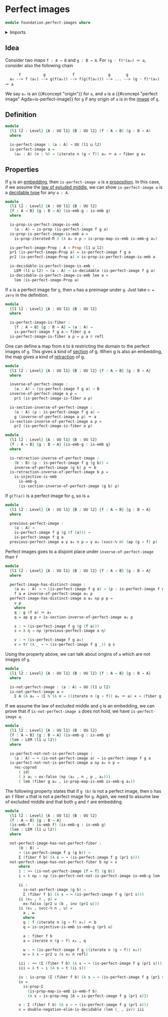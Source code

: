# Perfect images

```agda
module foundation.perfect-images where
```

<details><summary>Imports</summary>

```agda
open import elementary-number-theory.natural-numbers

open import foundation.action-on-identifications-functions
open import foundation.decidable-types
open import foundation.dependent-pair-types
open import foundation.double-negation
open import foundation.iterated-dependent-product-types
open import foundation.iterating-functions
open import foundation.law-of-excluded-middle
open import foundation.negated-equality
open import foundation.negation
open import foundation.universe-levels

open import foundation-core.cartesian-product-types
open import foundation-core.coproduct-types
open import foundation-core.embeddings
open import foundation-core.empty-types
open import foundation-core.fibers-of-maps
open import foundation-core.function-types
open import foundation-core.identity-types
open import foundation-core.injective-maps
open import foundation-core.propositional-maps
open import foundation-core.propositions
open import foundation-core.transport-along-identifications
```

</details>

## Idea

Consider two maps `f : A → B` and `g : B → A`. For `(g ◦ f)ⁿ(a₀) ＝ a`, consider
also the following chain

```text
      f          g            f               g       g
  a₀ --> f (a₀) --> g(f(a₀)) --> f(g(f(a₀))) --> ... --> (g ◦ f)ⁿ(a₀) ＝ a
```

We say `a₀` is an {{#concept "origin"}} for `a`, and `a` is a
{{#concept "perfect image" Agda=is-perfect-image}} for `g` if any origin of `a`
is in the [image](foundation.images.md) of `g`.

## Definition

```agda
module _
  {l1 l2 : Level} {A : UU l1} {B : UU l2} (f : A → B) (g : B → A)
  where

  is-perfect-image : (a : A) → UU (l1 ⊔ l2)
  is-perfect-image a =
    (a₀ : A) (n : ℕ) → (iterate n (g ∘ f)) a₀ ＝ a → fiber g a₀
```

## Properties

If `g` is an [embedding](foundation-core.embeddings.md), then
`is-perfect-image a` is a [proposition](foundation-core.propositions.md). In
this case, if we assume the
[law of exluded middle](foundation.law-of-excluded-middle.md), we can show
`is-perfect-image a` is a [decidable type](foundation.decidable-types.md) for
any `a : A`.

```agda
module _
  {l1 l2 : Level} {A : UU l1} {B : UU l2}
  {f : A → B} {g : B → A} (is-emb-g : is-emb g)
  where

  is-prop-is-perfect-image-is-emb :
    (a : A) → is-prop (is-perfect-image f g a)
  is-prop-is-perfect-image-is-emb a =
    is-prop-iterated-Π 3 (λ a₀ n p → is-prop-map-is-emb is-emb-g a₀)

  is-perfect-image-Prop : A → Prop (l1 ⊔ l2)
  pr1 (is-perfect-image-Prop a) = is-perfect-image f g a
  pr2 (is-perfect-image-Prop a) = is-prop-is-perfect-image-is-emb a

  is-decidable-is-perfect-image-is-emb :
    LEM (l1 ⊔ l2) → (a : A) → is-decidable (is-perfect-image f g a)
  is-decidable-is-perfect-image-is-emb lem a =
    lem (is-perfect-image-Prop a)
```

If `a` is a perfect image for `g`, then `a` has a preimage under `g`. Just take
`n = zero` in the definition.

```agda
module _
  {l1 l2 : Level} {A : UU l1} {B : UU l2}
  where

  is-perfect-image-is-fiber :
    {f : A → B} {g : B → A} → (a : A) →
    is-perfect-image f g a → fiber g a
  is-perfect-image-is-fiber a ρ = ρ a 0 refl
```

One can define a map from `A` to `B` restricting the domain to the perfect
images of `g`. This gives a kind of [section](foundation-core.sections.md) of g.
When g is also an embedding, the map gives a kind of
[retraction](foundation-core.retractions.md) of g.

```agda
module _
  {l1 l2 : Level} {A : UU l1} {B : UU l2} {f : A → B} {g : B → A}
  where

  inverse-of-perfect-image :
    (a : A) → (is-perfect-image f g a) → B
  inverse-of-perfect-image a ρ =
    pr1 (is-perfect-image-is-fiber a ρ)

  is-section-inverse-of-perfect-image :
    (a : A) (ρ : is-perfect-image f g a) →
    g (inverse-of-perfect-image a ρ) ＝ a
  is-section-inverse-of-perfect-image a ρ =
    pr2 (is-perfect-image-is-fiber a ρ)
```

```agda
module _
  {l1 l2 : Level} {A : UU l1} {B : UU l2}
  {f : A → B} {g : B → A} {is-emb-g : is-emb g}
  where

  is-retraction-inverse-of-perfect-image :
    (b : B) (ρ : is-perfect-image f g (g b)) →
    inverse-of-perfect-image (g b) ρ ＝ b
  is-retraction-inverse-of-perfect-image b ρ =
    is-injective-is-emb
      is-emb-g
      (is-section-inverse-of-perfect-image (g b) ρ)
```

If `g(f(a))` is a perfect image for `g`, so is `a`.

```agda
module _
  {l1 l2 : Level} {A : UU l1} {B : UU l2} {f : A → B} {g : B → A}
  where

  previous-perfect-image :
    (a : A) →
    is-perfect-image f g (g (f (a))) →
    is-perfect-image f g a
  previous-perfect-image a γ a₀ n p = γ a₀ (succ-ℕ n) (ap (g ∘ f) p)
```

Perfect images goes to a disjoint place under `inverse-of-perfect-image` than
`f`

```agda
module _
  {l1 l2 : Level} {A : UU l1} {B : UU l2} {f : A → B} {g : B → A}
  where

  perfect-image-has-distinct-image :
    (a a₀ : A) → ¬ (is-perfect-image f g a) → (ρ : is-perfect-image f g a₀) →
    f a ≠ inverse-of-perfect-image a₀ ρ
  perfect-image-has-distinct-image a a₀ nρ ρ p =
    v ρ
    where
    q : g (f a) ＝ a₀
    q = ap g p ∙ is-section-inverse-of-perfect-image a₀ ρ

    s : ¬ (is-perfect-image f g (g (f a)))
    s = λ η → nρ (previous-perfect-image a η)

    v : ¬ (is-perfect-image f g a₀)
    v = tr (λ _ → ¬ (is-perfect-image f g _)) q s
```

Using the property above, we can talk about origins of `a` which are not images
of `g`.

```agda
module _
  {l1 l2 : Level} {A : UU l1} {B : UU l2} {f : A → B} {g : B → A}
  where

  is-not-perfect-image : (a : A) → UU (l1 ⊔ l2)
  is-not-perfect-image a =
    Σ A (λ a₀ → (Σ ℕ (λ n → ((iterate n (g ∘ f)) a₀ ＝ a) × ¬ (fiber g a₀))))
```

If we assume the law of excluded middle and `g` is an embedding, we can prove
that if `is-not-perfect-image a` does not hold, we have `is-perfect-image a`.

```agda
module _
  {l1 l2 : Level} {A : UU l1} {B : UU l2}
  {f : A → B} {g : B → A} (is-emb-g : is-emb g)
  (lem : LEM (l1 ⊔ l2))
  where

  is-perfect-not-not-is-perfect-image :
    (a : A) → ¬ (is-not-perfect-image a) → is-perfect-image f g a
  is-perfect-not-not-is-perfect-image a nρ a₀ n p =
    rec-coprod
      ( id)
      ( λ a₁ → ex-falso (nρ (a₀ , n , p , a₁)))
      ( lem (fiber g a₀ , is-prop-map-is-emb is-emb-g a₀))
```

The following property states that if `g (b)` is not a perfect image, then `b`
has an `f` fiber `a` that is not a perfect image for `g`. Again, we need to
assume law of excluded middle and that both `g` and `f` are embedding.

```agda
module _
  {l1 l2 : Level} {A : UU l1} {B : UU l2}
  {f : A → B} {g : B → A}
  (is-emb-f : is-emb f) (is-emb-g : is-emb g)
  (lem : LEM (l1 ⊔ l2))
  where

  not-perfect-image-has-not-perfect-fiber :
      (b : B) →
      ¬ (is-perfect-image f g (g b)) →
      Σ (fiber f b) (λ s → ¬ (is-perfect-image f g (pr1 s)))
  not-perfect-image-has-not-perfect-fiber b nρ = v
      where
      i : ¬¬ (is-not-perfect-image {f = f} (g b))
      i = λ nμ → nρ (is-perfect-not-not-is-perfect-image is-emb-g lem (g b) nμ)

      ii :
        is-not-perfect-image (g b) →
        Σ (fiber f b) (λ s → ¬ (is-perfect-image f g (pr1 s)))
      ii (x₀ , 0 , u) =
        ex-falso (pr2 u (b , inv (pr1 u)))
      ii (x₀ , succ-ℕ n , u) =
        a , w
        where
        q : f (iterate n (g ∘ f) x₀) ＝ b
        q = is-injective-is-emb is-emb-g (pr1 u)

        a : fiber f b
        a = iterate n (g ∘ f) x₀ , q

        w : ¬ (is-perfect-image f g ((iterate n (g ∘ f)) x₀))
        w = λ s → pr2 u (s x₀ n refl)

      iii : ¬¬ (Σ (fiber f b) (λ s → ¬ (is-perfect-image f g (pr1 s))))
      iii = λ t → i (λ s → t (ii s))

      iv : is-prop (Σ (fiber f b) (λ s → ¬ (is-perfect-image f g (pr1 s))))
      iv =
        is-prop-Σ
          (is-prop-map-is-emb is-emb-f b)
          (λ s → is-prop-neg {A = is-perfect-image f g (pr1 s)})

      v : Σ (fiber f b) (λ s → ¬ (is-perfect-image f g (pr1 s)))
      v = double-negation-elim-is-decidable (lem (_ , iv)) iii
```
